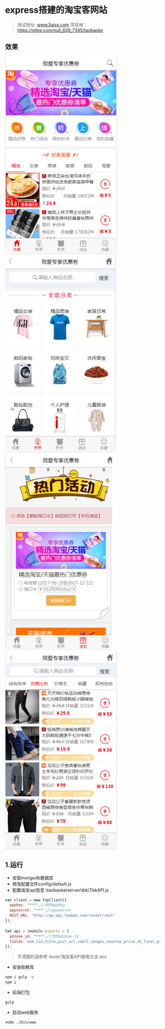 # express搭建的淘宝客网站
>测试地址: www.5aiss.com
>项目地：https://gitee.com/null_639_7345/taobaoke

## 效果
![image.png](./book/1.png)
![image.png](./book/2.png)
![image.png](./book/3.png)
![image.png](./book/4.png)

## 1.运行

* 安装mongodb数据库
* 修改配置文件config/default.js
* 配置淘宝api信息
\taobaoke\server\tbk\TbkAPI.js
```js
var client = new TopClient({
  appkey: "***",//你的appkey
  appsecret: "***",//appsecret
  REST_URL: "http://gw.api.taobao.com/router/rest"
});

let api = (module.exports = {
  adzone_id: "***",//你的adzone_id
  fields:'num_iid,title,pict_url,small_images,reserve_price,zk_final_price,user_type,provcity,item_url'
});

```
>不清楚的请参考-book/淘宝客API使用方法.doc
* 安装依赖库
```sh
npm i gulp -g
npm i
```
* 前端打包
```sh
gulp
```
* 启动web服务
```sh
node ./bin/www
```


